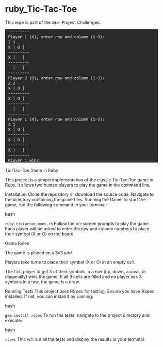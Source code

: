 # ruby_Tic-Tac-Toe
This repo is part of the `Odin` Project Challenges.

![Alt text](image.png)

Tic-Tac-Toe Game in Ruby

This project is a simple implementation of the classic Tic-Tac-Toe game in Ruby. It allows two human players to play the game in the command line.

Installation
Clone the repository or download the source code.
Navigate to the directory containing the game files.
Running the Game
To start the game, run the following command in your terminal:

bash

`ruby tictactoe_mono.rb`
Follow the on-screen prompts to play the game. Each player will be asked to enter the row and column numbers to place their symbol (X or O) on the board.

Game Rules

The game is played on a 3x3 grid.

Players take turns to place their symbol (X or O) in an empty cell.

The first player to get 3 of their symbols in a row (up, down, across, or diagonally) wins the game.
If all 9 cells are filled and no player has 3 symbols in a row, the game is a draw.

Running Tests
This project uses RSpec for testing. Ensure you have RSpec installed. If not, you can install it by running:

bash

`gem install rspec`
To run the tests, navigate to the project directory and execute:

bash

`rspec`
This will run all the tests and display the results in your terminal.